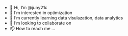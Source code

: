 - 👋 Hi, I’m @juny21c
- 👀 I’m interested in optimization 
- 🌱 I’m currently learning data visulazation, data analytics
- 💞️ I’m looking to collaborate on 
- 📫 How to reach me ...

<!---
juny21c/juny21c is a ✨ special ✨ repository because its `README.md` (this file) appears on your GitHub profile.
You can click the Preview link to take a look at your changes.
--->
